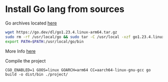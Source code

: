 # Install Go lang from sources

Go archives located [here](https://go.dev/dl/)
```bash
wget https://go.dev/dl/go1.23.4.linux-arm64.tar.gz
sudo rm -rf /usr/local/go && sudo tar -C /usr/local -xzf go1.23.4.linux-arm64.tar.gz
export PATH=$PATH:/usr/local/go/bin
```

More Info [here](https://go.dev/doc/install)

Compile the project
```
CGO_ENABLED=1 GOOS=linux GOARCH=arm64 CC=aarch64-linux-gnu-gcc go build -o dist/bin ./project/
```
